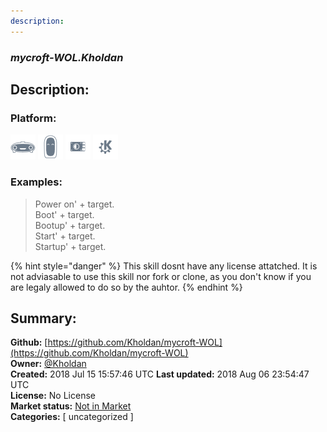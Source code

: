 ```yaml
---
description: 
---
```


### _mycroft-WOL.Kholdan_  
## Description:  
  
  
  
### Platform:  
 ![Mark I](../.gitbook/assets/mark-1-icon.png)  ![Mark II](../.gitbook/assets/mark-2-icon.png)  ![Picroft](../.gitbook/assets/picroft-icon.png)  ![plasmoid](../.gitbook/assets/kde.png)   
### Examples:  
> Power on' + target.  
> Boot' + target.  
> Bootup' + target.  
> Start' + target.  
> Startup' + target.  
  
{% hint style="danger" %}
This skill dosnt have any license attatched. It is not adviasable to use this skill nor fork or clone, as you don't know if you are legaly allowed to do so by the auhtor.
{% endhint %}
  
## Summary:  
**Github:** [https://github.com/Kholdan/mycroft-WOL](https://github.com/Kholdan/mycroft-WOL)  
**Owner:** [@Kholdan](https://github.com/Kholdan)  
**Created:** 2018 Jul 15 15:57:46 UTC  **Last updated:** 2018 Aug 06 23:54:47 UTC  
**License:** No License  
**Market status:** [Not in Market](https://market.mycroft.ai/skill/)  
**Categories:** [ uncategorized ]   
